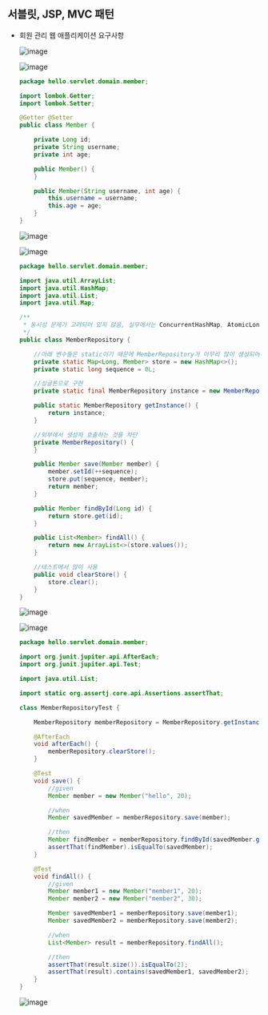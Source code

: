 ## **서블릿, JSP, MVC 패턴**
  * 회원 관리 웹 애플리케이션 요구사항
    
    ![image](https://user-images.githubusercontent.com/79301439/161493266-c1536fc1-264d-4bac-a8d0-fcc99dd6a2c0.png)
    
    ![image](https://user-images.githubusercontent.com/79301439/161493302-d19313a8-054e-40ac-9a62-475f7b88dd26.png)
    
    ```java
    package hello.servlet.domain.member;

    import lombok.Getter;
    import lombok.Setter;

    @Getter @Setter
    public class Member {

        private Long id;
        private String username;
        private int age;

        public Member() {
        }

        public Member(String username, int age) {
            this.username = username;
            this.age = age;
        }
    }
    ```
    
    ![image](https://user-images.githubusercontent.com/79301439/161493489-afe36751-8b82-43de-94e6-84bd5d8b6447.png)
    
    ![image](https://user-images.githubusercontent.com/79301439/161493520-bd65a654-9a3d-4f4f-bef2-92d23d65314c.png)
    
    ```java
    package hello.servlet.domain.member;

    import java.util.ArrayList;
    import java.util.HashMap;
    import java.util.List;
    import java.util.Map;

    /**
     * 동시성 문제가 고려되어 있지 않음, 실무에서는 ConcurrentHashMap, AtomicLong 사용 고려
     */
    public class MemberRepository {

        //아래 변수들은 static이기 때문에 MemberRepository가 아무리 많이 생성되어도 한개씩만 유지됨
        private static Map<Long, Member> store = new HashMap<>();
        private static long sequence = 0L;

        //싱글톤으로 구현
        private static final MemberRepository instance = new MemberRepository();

        public static MemberRepository getInstance() {
            return instance;
        }

        //외부에서 생성자 호출하는 것을 차단
        private MemberRepository() {
        }

        public Member save(Member member) {
            member.setId(++sequence);
            store.put(sequence, member);
            return member;
        }

        public Member findById(Long id) {
            return store.get(id);
        }

        public List<Member> findAll() {
            return new ArrayList<>(store.values());
        }

        //테스트에서 많이 사용
        public void clearStore() {
            store.clear();
        }
    }
    ```
    
    ![image](https://user-images.githubusercontent.com/79301439/161493714-de53372c-f287-4c7d-9fea-fda931d4a2ab.png)
    
    ![image](https://user-images.githubusercontent.com/79301439/161493772-dec3bb14-004f-41d4-8639-b2f2e0520068.png)
    
    ```java
    package hello.servlet.domain.member;

    import org.junit.jupiter.api.AfterEach;
    import org.junit.jupiter.api.Test;

    import java.util.List;

    import static org.assertj.core.api.Assertions.assertThat;

    class MemberRepositoryTest {

        MemberRepository memberRepository = MemberRepository.getInstance();

        @AfterEach
        void afterEach() {
            memberRepository.clearStore();
        }

        @Test
        void save() {
            //given
            Member member = new Member("hello", 20);

            //when
            Member savedMember = memberRepository.save(member);

            //then
            Member findMember = memberRepository.findById(savedMember.getId());
            assertThat(findMember).isEqualTo(savedMember);
        }

        @Test
        void findAll() {
            //given
            Member member1 = new Member("member1", 20);
            Member member2 = new Member("member2", 30);

            Member savedMember1 = memberRepository.save(member1);
            Member savedMember2 = memberRepository.save(member2);

            //when
            List<Member> result = memberRepository.findAll();

            //then
            assertThat(result.size()).isEqualTo(2);
            assertThat(result).contains(savedMember1, savedMember2);
        }
    }
    ```
    
    ![image](https://user-images.githubusercontent.com/79301439/161493984-8cf638ec-de74-44ee-b90a-7101f9249593.png)
